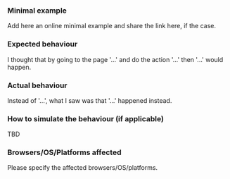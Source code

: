 ### Minimal example

Add here an online minimal example and share the link here, if the case.

### Expected behaviour

I thought that by going to the page '...' and do the action '...' then '...' would happen.

### Actual behaviour

Instead of '...', what I saw was that '...' happened instead.

### How to simulate the behaviour (if applicable)

TBD

### Browsers/OS/Platforms affected

Please specify the affected browsers/OS/platforms.
